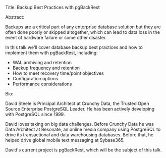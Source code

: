 Title: Backup Best Practices with pgBackRest

Abstract:

Backups are a critical part of any enterprise database solution but they are often done poorly or skipped altogether, which can lead to data loss in the event of hardware failure or some other disaster.

In this talk we'll cover database backup best practices and how to implement them with pgBackRest, including:

- WAL archiving and retention
- Backup frequency and retention
- How to meet recovery time/point objectives
- Configuration options
- Performance considerations

Bio:

David Steele is Principal Architect at Crunchy Data, the Trusted Open Source Enterprise PostgreSQL Leader. He has been actively developing with PostgreSQL since 1999.

David loves taking on big data challenges. Before Crunchy Data he was Data Architect at Resonate, an online media company using PostgreSQL to drive its transactional and data warehousing databases. Before that, he helped drive global mobile text messaging at Sybase365.

David's current project is pgBackRest, which will be the subject of this talk.
